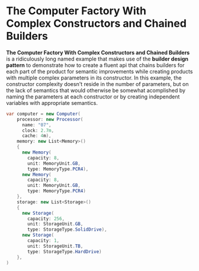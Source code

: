 # The Computer Factory With Complex Constructors and Chained Builders

**The Computer Factory With Complex Constructors and Chained Builders** is a ridiculously long named example that makes
use of the **builder design pattern** to demonstrate how to create a fluent api that chains builders for each part of
the product for semantic improvements while creating products with multiple complex parameters in its constructor. In
this example, the constructor complexity doesn't reside in the number of parameters, but on the lack of semantics that
would otherwise be somewhat acomplished by naming the parameters at each constructor or by creating independent
variables with appropriate semantics.

```csharp
var computer = new Computer(
    processor: new Processor(
      name: "07",
      clock: 2.7m,
      cache: 4m),
    memory: new List<Memory>()
    {
      new Memory(
        capacity: 8,
        unit: MemoryUnit.GB,
        type: MemoryType.PCR4),
      new Memory(
        capacity: 8,
        unit: MemoryUnit.GB,
        type: MemoryType.PCR4)
    },
    storage: new List<Storage>()
    {
      new Storage(
        capacity: 256,
        unit: StorageUnit.GB,
        type: StorageType.SolidDrive),
      new Storage(
        capacity: 1,
        unit: StorageUnit.TB,
        type: StorageType.HardDrive)
    },
)
```

